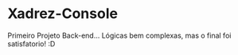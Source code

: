 # Xadrez-Console

Primeiro Projeto Back-end... Lógicas bem complexas, mas o final foi satisfatorio! :D
